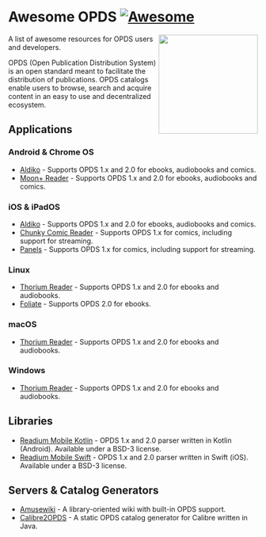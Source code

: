 # Awesome OPDS [![Awesome](https://awesome.re/badge-flat.svg)](https://awesome.re)


[<img src="https://opds.io/img/logo.png" align="right" width="200">](http://opds.io/)

A list of awesome resources for OPDS users and developers.

OPDS (Open Publication Distribution System) is an open standard meant to facilitate the distribution of publications. OPDS catalogs enable users to browse, search and acquire content in an easy to use and decentralized ecosystem.

## Applications

### Android & Chrome OS

* [Aldiko](https://play.google.com/apps/testing/com.aldiko.android) - Supports OPDS 1.x and 2.0 for ebooks, audiobooks and comics.
* [Moon+ Reader](https://play.google.com/store/apps/details?id=com.flyersoft.moonreader&hl=en&gl=US) - Supports OPDS 1.x and 2.0 for ebooks, audiobooks and comics.

### iOS & iPadOS

* [Aldiko](https://testflight.apple.com/join/2aHDilzl) - Supports OPDS 1.x and 2.0 for ebooks, audiobooks and comics.
* [Chunky Comic Reader](http://chunkyreader.com/) - Supports OPDS 1.x for comics, including support for streaming.
* [Panels](https://panels.app/) - Supports OPDS 1.x for comics, including support for streaming.

### Linux

* [Thorium Reader](https://www.edrlab.org/software/thorium-reader/) - Supports OPDS 1.x and 2.0 for ebooks and audiobooks.
* [Foliate](https://johnfactotum.github.io/foliate/) - Supports OPDS 2.0 for ebooks.

### macOS

* [Thorium Reader](https://www.edrlab.org/software/thorium-reader/) - Supports OPDS 1.x and 2.0 for ebooks and audiobooks.

### Windows

* [Thorium Reader](https://www.edrlab.org/software/thorium-reader/) - Supports OPDS 1.x and 2.0 for ebooks and audiobooks.

## Libraries

* [Readium Mobile Kotlin](https://github.com/readium/r2-opds-kotlin) - OPDS 1.x and 2.0 parser written in Kotlin (Android). Available under a BSD-3 license.
* [Readium Mobile Swift](https://github.com/readium/r2-opds-swift) - OPDS 1.x and 2.0 parser written in Swift (iOS). Available under a BSD-3 license.

## Servers & Catalog Generators

* [Amusewiki](https://amusewiki.org/) - A library-oriented wiki with built-in OPDS support.
* [Calibre2OPDS](https://wiki.mobileread.com/wiki/Calibre2opds) - A static OPDS catalog generator for Calibre written in Java.

